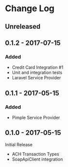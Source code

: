# Change Log

## Unreleased

## 0.1.2 - 2017-07-15

### Added

- Credit Card Integration #1
- Unit and integration tests
- Laravel Service Provider

## 0.1.1 - 2017-05-15

### Added

- Pimple Service Provider

## 0.1.0 - 2017-05-15

Initial Release

- ACH Transaction Types
- SoapApiClient integration

